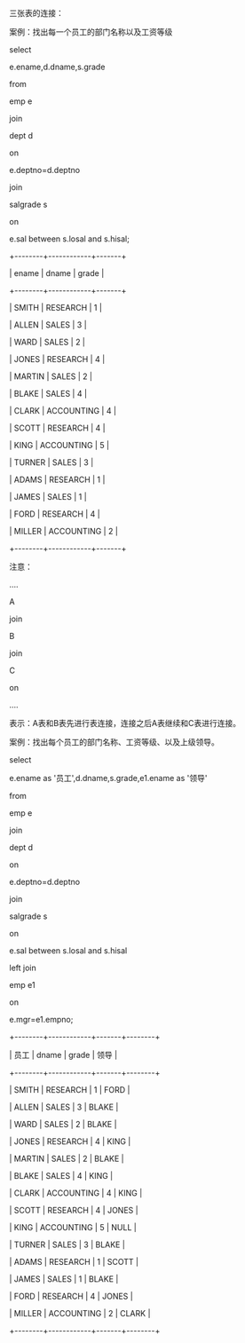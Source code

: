 三张表的连接：



案例：找出每一个员工的部门名称以及工资等级

select

  e.ename,d.dname,s.grade


from

  emp e


join

  dept d


on

  e.deptno=d.deptno


join

  salgrade s


on

  e.sal between s.losal and s.hisal;


+--------+------------+-------+

| ename | dname | grade |

+--------+------------+-------+

| SMITH | RESEARCH | 1 |

| ALLEN | SALES | 3 |

| WARD | SALES | 2 |

| JONES | RESEARCH | 4 |

| MARTIN | SALES | 2 |

| BLAKE | SALES | 4 |

| CLARK | ACCOUNTING | 4 |

| SCOTT | RESEARCH | 4 |

| KING | ACCOUNTING | 5 |

| TURNER | SALES | 3 |

| ADAMS | RESEARCH | 1 |

| JAMES | SALES | 1 |

| FORD | RESEARCH | 4 |

| MILLER | ACCOUNTING | 2 |

+--------+------------+-------+



注意：

….

A

join

B

join

C

on

….

表示：A表和B表先进行表连接，连接之后A表继续和C表进行连接。



案例：找出每个员工的部门名称、工资等级、以及上级领导。

select

  e.ename as '员工',d.dname,s.grade,e1.ename as '领导'


from

  emp e


join

  dept d


on

  e.deptno=d.deptno


join

  salgrade s


on

  e.sal between s.losal and s.hisal


left join

  emp e1


on

  e.mgr=e1.empno;


+--------+------------+-------+--------+

| 员工 | dname | grade | 领导 |

+--------+------------+-------+--------+

| SMITH | RESEARCH | 1 | FORD |

| ALLEN | SALES | 3 | BLAKE |

| WARD | SALES | 2 | BLAKE |

| JONES | RESEARCH | 4 | KING |

| MARTIN | SALES | 2 | BLAKE |

| BLAKE | SALES | 4 | KING |

| CLARK | ACCOUNTING | 4 | KING |

| SCOTT | RESEARCH | 4 | JONES |

| KING | ACCOUNTING | 5 | NULL |

| TURNER | SALES | 3 | BLAKE |

| ADAMS | RESEARCH | 1 | SCOTT |

| JAMES | SALES | 1 | BLAKE |

| FORD | RESEARCH | 4 | JONES |

| MILLER | ACCOUNTING | 2 | CLARK |

+--------+------------+-------+--------+



